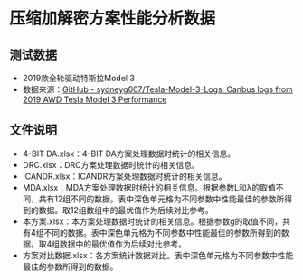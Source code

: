 # 压缩加解密方案性能分析数据

## 测试数据

- 2019款全轮驱动特斯拉Model 3
- 数据来源：[GitHub - sydneyg007/Tesla-Model-3-Logs: Canbus logs from 2019 AWD Tesla Model 3 Performance](https://github.com/sydneyg007/Tesla-Model-3-Logs)

## 文件说明

- 4-BIT DA.xlsx：4-BIT DA方案处理数据时统计的相关信息。
- DRC.xlsx：DRC方案处理数据时统计的相关信息。
- ICANDR.xlsx：ICANDR方案处理数据时统计的相关信息。
- MDA.xlsx：MDA方案处理数据时统计的相关信息。根据参数L和λ的取值不同，共有12组不同的数据。表中深色单元格为不同参数中性能最佳的参数所得到的数据。取12组数组中的最优值作为后续对比参考。
- 本方案.xlsx：本方案处理数据时统计的相关信息。根据参数g的取值不同，共有4组不同的数据。表中深色单元格为不同参数中性能最佳的参数所得到的数据。取4组数据中的最优值作为后续对比参考。
- 方案对比数据.xlsx：各方案统计数据对比。表中深色单元格为不同参数中性能最佳的参数所得到的数据。

